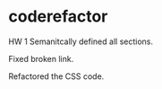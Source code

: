 # coderefactor

HW 1
Semanitcally defined all sections.

Fixed broken link.

Refactored the CSS code.
